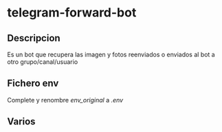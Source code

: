 # telegram-forward-bot
## Descripcion
Es un bot que recupera las imagen y fotos reenviados o enviados al bot a otro grupo/canal/usuario


## Fichero env
Complete y renombre *env_original* a *.env*

## Varios

